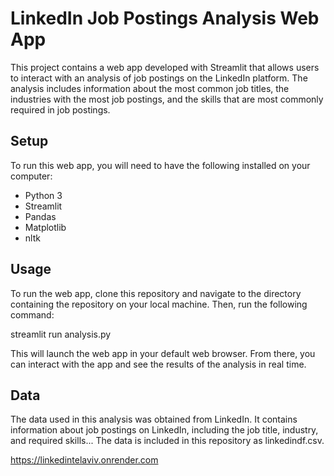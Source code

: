 # LinkedIn Job Postings Analysis Web App

This project contains a web app developed with Streamlit that allows users to interact with an analysis of job postings on the LinkedIn platform. 
The analysis includes information about the most common job titles, the industries with the most job postings, and the skills that are most commonly required in 
job postings.

## Setup

To run this web app, you will need to have the following installed on your computer:

- Python 3
- Streamlit
- Pandas
- Matplotlib
- nltk

## Usage

To run the web app, clone this repository and navigate to the directory containing the repository on your local machine. Then, run the following command:

streamlit run analysis.py

This will launch the web app in your default web browser. From there, you can interact with the app and see the results of the analysis in real time.

## Data

The data used in this analysis was obtained from LinkedIn. It contains information about job postings on LinkedIn, including the job title, 
industry, and required skills... The data is included in this repository as linkedindf.csv.

https://linkedintelaviv.onrender.com

